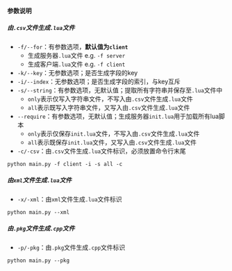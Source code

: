 #### 参数说明

##### 由`.csv`文件生成`.lua`文件

* `-f/--for`：有参数选项，**默认值为`client`**
  * 生成服务器`.lua`文件 e.g. `-f server`
  * 生成客户端`.lua`文件 e.g. `-f client`
* `-k/--key`：无参数选项；是否生成字段的key
* `-i/--index`：无参数选项；是否生成字段的索引，与key互斥
* `-s/--string`：有参数选项，无默认值；提取所有字符串并保存至`.lua`文件中
  * `only`表示仅写入字符串文件，不写入由`.csv`文件生成`.lua`文件
  * `all`表示既写入字符串文件，又写入由`.csv`文件生成`.lua`文件
* `--require`：有参数选项，无默认值；生成服务器`init.lua`用于加载所有lua脚本
  * `only`表示仅保存`init.lua`文件，不写入由`.csv`文件生成`.lua`文件
  * `all`表示既保存`init.lua`文件，又写入由`.csv`文件生成`.lua`文件
* `-c/-csv`：由`.csv`文件生成`.lua`文件标识，必须放置命令行末尾

```shell
python main.py -f client -i -s all -c
```

##### 由`xml`文件生成`.lua`文件

* `-x/-xml`：由`xml`文件生成`.lua`文件标识

```shell
python main.py --xml
```

##### 由`.pkg`文件生成`.cpp`文件

* `-p/-pkg`：由`.pkg`文件生成`.cpp`文件标识

```shell
python main.py --pkg
```